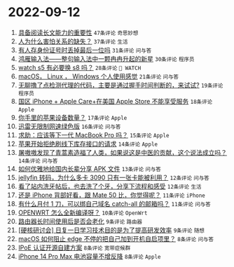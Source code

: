 # 2022-09-12

1. [具备阅读长文能力的重要性](https://www.v2ex.com/t/879381) `47条评论` `奇思妙想`
1. [人为什么害怕关系的缺失？](https://www.v2ex.com/t/879407) `37条评论` `生活`
1. [有人存身份证号时丢掉最后一位吗](https://www.v2ex.com/t/879424) `31条评论` `问与答`
1. [鸿雁输入法——整句输入法中一颗冉冉升起的新星](https://www.v2ex.com/t/879486) `30条评论` `程序员`
1. [watch s5 有必要换 s8 吗？](https://www.v2ex.com/t/879419) `28条评论` ` WATCH`
1. [macOS， Linux ， Windows 个人使用感觉](https://www.v2ex.com/t/879442) `21条评论` `问与答`
1. [无聊撸了点检测代理的代码，主要是通过握手时间判断的，来试试?](https://www.v2ex.com/t/879471) `19条评论` `程序员`
1. [国区 iPhone + Apple Care+在美国 Apple Store 不能享受服务](https://www.v2ex.com/t/879388) `18条评论` `Apple`
1. [你手里的苹果设备数量？](https://www.v2ex.com/t/879466) `17条评论` `Apple`
1. [迅雷无限制网速绿色版](https://www.v2ex.com/t/879422) `16条评论` `问与答`
1. [求助：应该等下一代 MacBook Pro 吗？](https://www.v2ex.com/t/879438) `15条评论` `Apple`
1. [苹果开始拒绝刷线下库存接口的请求](https://www.v2ex.com/t/879441) `14条评论` `Apple`
1. [屠嗷嗷发现了青蒿素造福了人类，如果说这是中医的贡献，这个说法成立吗？](https://www.v2ex.com/t/879451) `14条评论` `问与答`
1. [如何优雅地给国内长辈分享 APK 文件](https://www.v2ex.com/t/879445) `13条评论` `问与答`
1. [jellyfin 转码，为什么多卡 3090 只有一张卡能被利用？](https://www.v2ex.com/t/879452) `12条评论` `问与答`
1. [看了站内洗牙帖后，也去洗了个牙，分享下流程和感受](https://www.v2ex.com/t/879390) `12条评论` `生活`
1. [还是 iPhone 背部好看，跟 Mate 50 比，你觉得呢？](https://www.v2ex.com/t/879467) `11条评论` `iPhone`
1. [有什么月付 1 刀，可以绑自己域名 catch-all 的邮箱吗？](https://www.v2ex.com/t/879457) `11条评论` `问与答`
1. [OPENWRT 怎么全新编译呀？](https://www.v2ex.com/t/879386) `10条评论` `OpenWrt`
1. [路由器长时间使用后是否会老化](https://www.v2ex.com/t/879439) `9条评论` `路由器`
1. [[硬核研讨会] 日复一日学习技术目的是为了提高研发效率](https://www.v2ex.com/t/879420) `9条评论` `随想`
1. [macOS 如何阻止 edge 不停的把自己加到开机自启项里？](https://www.v2ex.com/t/879416) `8条评论` `问与答`
1. [IPoE 认证开源自建方案](https://www.v2ex.com/t/879403) `8条评论` `宽带症候群`
1. [iPhone 14 Pro Max 电池容量不增反降](https://www.v2ex.com/t/879402) `8条评论` `Apple`
